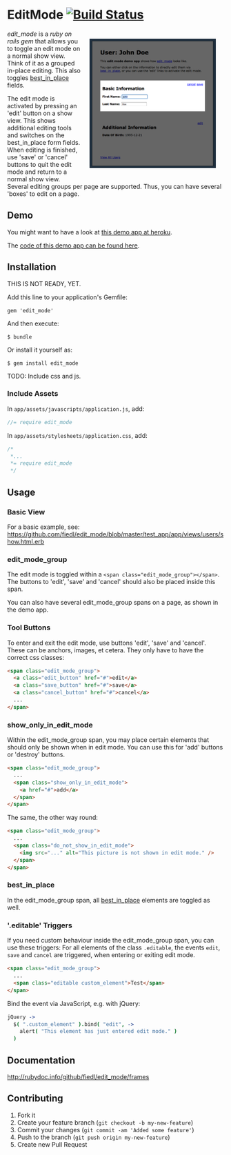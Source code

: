 # EditMode  [![Build Status](https://secure.travis-ci.org/fiedl/edit_mode.png?branch=master)](http://travis-ci.org/fiedl/edit_mode)

<img src="https://github.com/fiedl/edit_mode/raw/master/test_app/app/assets/images/screenshot.png" height="300" align="right" vspace="20" hspace="20" />

*edit_mode* is a *ruby on rails gem* that allows you to toggle an edit mode on a normal show view. 
Think of it as a grouped in-place editing. 
This also toggles [best_in_place](https://github.com/bernat/best_in_place) fields.

The edit mode is activated by pressing an 'edit' button on a show view. This shows additional editing tools 
and switches on the best_in_place form fields. When editing is finished, use 'save' or 'cancel' buttons to 
quit the edit mode and return to a normal show view. 
Several editing groups per page are supported. Thus, you can have several 'boxes' to edit on a page.

## Demo

You might want to have a look at [this demo app at heroku](http://edit-mode-test-app.herokuapp.com/).

The [code of this demo app can be found here](https://github.com/fiedl/edit_mode/tree/master/test_app).

## Installation

THIS IS NOT READY, YET.

Add this line to your application's Gemfile:

    gem 'edit_mode'

And then execute:

    $ bundle

Or install it yourself as:

    $ gem install edit_mode

TODO: Include css and js.

### Include Assets

In `app/assets/javascripts/application.js`, add:

```javascript
//= require edit_mode
```
	
In `app/assets/stylesheets/application.css`, add:

```css
/*
 *...
 *= require edit_mode
 */
```

## Usage

### Basic View

For a basic example, see: https://github.com/fiedl/edit_mode/blob/master/test_app/app/views/users/show.html.erb

### edit_mode_group

The edit mode is toggled within a `<span class="edit_mode_group"></span>`. The buttons to 'edit', 'save' and 'cancel' should also be placed inside this span.

You can also have several edit_mode_group spans on a page, as shown in the demo app.

### Tool Buttons

To enter and exit the edit mode, use buttons 'edit', 'save' and 'cancel'. These can be anchors, images, et cetera. They only have to have the correct css classes: 

```html
<span class="edit_mode_group">
  <a class="edit_button" href="#">edit</a>
  <a class="save_button" href="#">save</a>
  <a class="cancel_button" href="#">cancel</a>
  ...
</span>
```

### show_only_in_edit_mode

Within the edit_mode_group span, you may place certain elements that should only be shown when in edit mode. You can use this for 'add' buttons or 'destroy' buttons.

```html
<span class="edit_mode_group">
  ...
  <span class="show_only_in_edit_mode">
    <a href="#">add</a>
  </span>
</span>
```

The same, the other way round:

```html
<span class="edit_mode_group">
  ...
  <span class="do_not_show_in_edit_mode">
    <img src="..." alt="This picture is not shown in edit mode." />
  </span>
</span>
```

### best_in_place

In the edit_mode_group span, all [best_in_place](https://github.com/bernat/best_in_place) elements are toggled as well.

### '.editable' Triggers

If you need custom behaviour inside the edit_mode_group span, you can use these triggers: For all elements of the class `.editable`, the events `edit`, `save` and `cancel` are triggered, when entering or exiting edit mode.

```html
<span class="edit_mode_group">
  ...
  <span class="editable custom_element">Test</span>
</span>
```

Bind the event via JavaScript, e.g. with jQuery:

```coffee
jQuery ->
  $( ".custom_element" ).bind( "edit", ->
    alert( "This element has just entered edit mode." )
  )
```

## Documentation

http://rubydoc.info/github/fiedl/edit_mode/frames

## Contributing

1. Fork it
2. Create your feature branch (`git checkout -b my-new-feature`)
3. Commit your changes (`git commit -am 'Added some feature'`)
4. Push to the branch (`git push origin my-new-feature`)
5. Create new Pull Request

